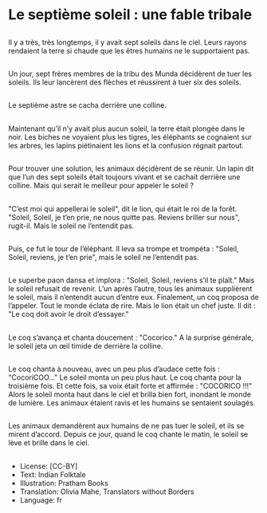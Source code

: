 # Le septième soleil : une fable tribale

##
Il y a très, très longtemps, il y avait
sept soleils dans le ciel.
Leurs rayons rendaient la terre si
chaude que les êtres humains ne le
supportaient pas.

##
Un jour, sept frères membres de la
tribu des Munda décidèrent de tuer
les soleils.
Ils leur lancèrent des flèches et
réussirent à tuer six des soleils.

##
Le septième astre se cacha derrière
une colline.

##
Maintenant qu’il n’y avait plus
aucun soleil, la terre était plongée
dans le noir.
Les biches ne voyaient plus les
tigres, les éléphants se cognaient
sur les arbres, les lapins piétinaient
les lions et la confusion régnait
partout.

##
Pour trouver une solution, les
animaux décidèrent de se réunir.
Un lapin dit que l’un des sept soleils
était toujours vivant et se cachait
derrière une colline.
Mais qui serait le meilleur pour
appeler le soleil ?

##
"C’est moi qui appellerai le soleil",
dit le lion, qui était le roi de la forêt.
"Soleil, Soleil, je t’en prie, ne nous
quitte pas. Reviens briller sur nous",
rugit-il.
Mais le soleil ne l’entendit pas.

##
Puis, ce fut le tour de l’éléphant.
Il leva sa trompe et trompéta :
"Soleil, Soleil, reviens, je t’en prie",
mais le soleil ne l’entendit pas.

##
Le superbe paon dansa et implora :
"Soleil, Soleil, reviens s’il te plaît."
Mais le soleil refusait de revenir.
L’un après l’autre, tous les animaux
supplièrent le soleil, mais il
n’entendit aucun d’entre eux.
Finalement, un coq proposa de
l’appeler. Tout le monde éclata de
rire. Mais le lion était un chef juste.
Il dit : "Le coq doit avoir le droit
d’essayer."

##
Le coq s’avança et chanta
doucement : "Cocorico."
A la surprise générale, le soleil jeta
un œil timide de derrière la colline.

##
Le coq chanta à nouveau, avec un peu plus d’audace
cette fois : "CocoriCOO..."
Le soleil monta un peu plus haut. Le coq chanta pour
la troisième fois. Et cette fois, sa voix était forte et
affirmée : "COCORICO !!!"
Alors le soleil monta haut dans le ciel et brilla bien
fort, inondant le monde de lumière.
Les animaux étaient ravis et les humains se
sentaient soulagés.

##
Les animaux demandèrent aux
humains de ne pas tuer le soleil, et
ils se mirent d’accord.
Depuis ce jour, quand le coq chante
le matin, le soleil se lève et brille
dans le ciel.

##
* License: [CC-BY]
* Text: Indian Folktale
* Illustration: Pratham Books
* Translation: Olivia Mahe, Translators without Borders
* Language: fr
